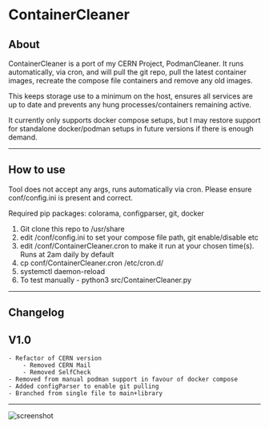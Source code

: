 ContainerCleaner
=========================


About
-----------------
ContainerCleaner is a port of my CERN Project, PodmanCleaner. It runs automatically, via cron, and will pull the git repo, pull the latest container images, recreate the compose file containers and remove any old images. 

This keeps storage use to a minimum on the host, ensures all services are up to date and prevents any hung processes/containers remaining active.    

It currently only supports docker compose setups, but I may restore support for standalone docker/podman setups in future versions if there is enough demand.

______________________

How to use
---------------------
Tool does not accept any args, runs automatically via cron. Please ensure conf/config.ini is present and correct.

Required pip packages: colorama, configparser, git, docker 

1) Git clone this repo to /usr/share
2) edit /conf/config.ini to set your compose file path, git enable/disable etc
3) edit /conf/ContainerCleaner.cron to make it run at your chosen time(s). Runs at 2am daily by default
4) cp conf/ContainerCleaner.cron /etc/cron.d/
5) systemctl daemon-reload
6) To test manually - python3 src/ContainerCleaner.py

______________________


Changelog
---------------------
## V1.0
	- Refactor of CERN version
		- Removed CERN Mail
		- Removed SelfCheck
	- Removed from manual podman support in favour of docker compose
	- Added configParser to enable git pulling
	- Branched from single file to main+library
______________________

![screenshot]([http://url/to/img.png](https://jamesmaple.co.uk/downloads/gitimg/containercleaner/readme-screenshot.png))
